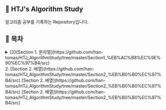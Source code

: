 ## 📕 HTJ's Algorithm Study  
알고리즘 공부를 기록하는 Repository입니다.  

## 📌 목차
<details><summary> []()[Section 1. 문자열](https://github.com/han-tomas/HTJ_AlgorithmStudy/tree/master/Section1_%EB%AC%B8%EC%9E%90%EC%97%B4/src)</summary>1. 문자 찾기<br>2. 대소문자 변환<br>3. 문장 속 단어<br>4. 단어 뒤집기<br>5. 특정 문자 뒤집기<br>6. 중복문자제거<br>7. 회문 문자열<br>8. 유효한 팰린드롬<br>9. 숫자만 추출<br>10. 가장 짧은 문자거리<br>11. 문자열 압축<br>12. 암호<br></details>
2. [Section 2. 배열](https://github.com/han-tomas/HTJ_AlgorithmStudy/tree/master/Section2_%EB%B0%B0%EC%97%B4/src)
[Section 2. 배열](https://github.com/han-tomas/HTJ_AlgorithmStudy/tree/master/Section2_%EB%B0%B0%EC%97%B4/src)
[Section 2. 배열](https://github.com/han-tomas/HTJ_AlgorithmStudy/tree/master/Section2_%EB%B0%B0%EC%97%B4/src)
